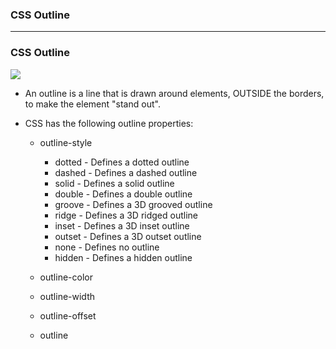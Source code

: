 ### CSS Outline

--------------------------------------------------------

### CSS Outline

![](https://github.com/leminhtuan2015/Today-I-Learn/blob/master/frontend/CSS/css_outline.png)


* An outline is a line that is drawn around elements, OUTSIDE the borders, to make the element "stand out". 

* CSS has the following outline properties:
  * outline-style 
    * dotted - Defines a dotted outline
    * dashed - Defines a dashed outline
    * solid - Defines a solid outline
    * double - Defines a double outline
    * groove - Defines a 3D grooved outline
    * ridge - Defines a 3D ridged outline
    * inset - Defines a 3D inset outline
    * outset - Defines a 3D outset outline
    * none - Defines no outline
    * hidden - Defines a hidden outline

  * outline-color
  * outline-width
  * outline-offset
  * outline
